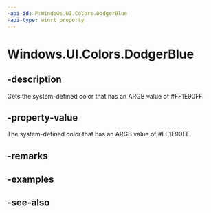 ```yaml
---
-api-id: P:Windows.UI.Colors.DodgerBlue
-api-type: winrt property
---
```


<!-- Property syntax
public Windows.UI.Color DodgerBlue { get; }
-->

# Windows.UI.Colors.DodgerBlue

## -description

Gets the system-defined color that has an ARGB value of #FF1E90FF.



## -property-value

The system-defined color that has an ARGB value of #FF1E90FF.

## -remarks

## -examples

## -see-also
